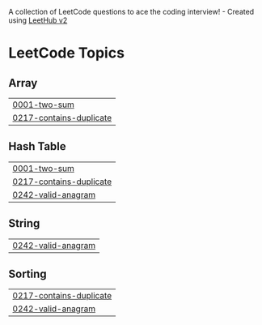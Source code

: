 A collection of LeetCode questions to ace the coding interview! - Created using [LeetHub v2](https://github.com/arunbhardwaj/LeetHub-2.0)
<!---LeetCode Topics Start-->
# LeetCode Topics
## Array
|  |
| ------- |
| [0001-two-sum](https://github.com/navi112299/Leetcode/tree/master/0001-two-sum) |
| [0217-contains-duplicate](https://github.com/navi112299/Leetcode/tree/master/0217-contains-duplicate) |
## Hash Table
|  |
| ------- |
| [0001-two-sum](https://github.com/navi112299/Leetcode/tree/master/0001-two-sum) |
| [0217-contains-duplicate](https://github.com/navi112299/Leetcode/tree/master/0217-contains-duplicate) |
| [0242-valid-anagram](https://github.com/navi112299/Leetcode/tree/master/0242-valid-anagram) |
## String
|  |
| ------- |
| [0242-valid-anagram](https://github.com/navi112299/Leetcode/tree/master/0242-valid-anagram) |
## Sorting
|  |
| ------- |
| [0217-contains-duplicate](https://github.com/navi112299/Leetcode/tree/master/0217-contains-duplicate) |
| [0242-valid-anagram](https://github.com/navi112299/Leetcode/tree/master/0242-valid-anagram) |
<!---LeetCode Topics End-->